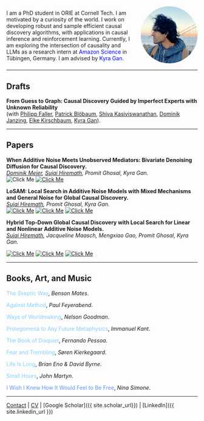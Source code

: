 <meta name="google-site-verification" content="Wby9p_eTBuhZCnwZryTc8LsCvXkjgZVVj4wgx9D_e90" />

<div style="display: flex; align-items: center;">
  <div style="flex: 1;">
    I am a PhD student in ORIE at Cornell Tech. I am motivated by a curiosity of the world. I work on developing robust and sample efficient causal discovery algorithms, with applications in causal inference and reinforcement learning. Currently, I am exploring the intersection of causality and LLMs as a research intern at <a href="https://www.amazon.science/locations/tubingen" target="_blank" style="text-decoration: none; color: blue;">Amazon Science</a> in Tübingen, Germany. I am advised by <a href="https://kyra-gan.github.io/" target="_blank" style="text-decoration: none; color: blue;">Kyra Gan</a>.
  </div>
  <div style="margin-left: 20px;">
    <img src="Hiremath, Sujai.png" alt="Your Name" style="width:150px; border-radius:50%;">
  </div>
</div>

---
## Drafts
**From Guess to Graph: Causal Discovery Guided by Imperfect Experts with Unknown Reliability**  
  (with [Philipp Faller](https://philippfaller.github.io/), [Patrick Blöbaum](https://scholar.google.com/citations?user=0sqLy8cAAAAJ&hl=de), [Shiva Kasiviswanathan](https://www.shivakasiviswanathan.com/), [Dominik Janzing](https://janzing.github.io/), [Elke Kirschbaum](https://scholar.google.de/citations?user=N8zEgccAAAAJ&hl=de), [Kyra Gan](https://kyra-gan.github.io/)).

---
## Papers
**When Additive Noise Meets Unobserved Mediators: Bivariate Denoising Diffusion for Causal Discovery.**  
  *<span style="text-decoration: underline;">Dominik Meier</span>, <span style="text-decoration: underline;">Sujai Hiremath</span>, Promit Ghosal, Kyra Gan.*  
   ![Click Me](https://img.shields.io/badge/NeurIPS%202025-%23003399?style=plastic) [![Click Me](https://img.shields.io/badge/arXiv%20-blue?style=plastic)](https://arxiv.org/abs/2506.23374)
  
**LoSAM: Local Search in Additive Noise Models with Mixed Mechanisms and General Noise for Global Causal Discovery.**  
  *<span style="text-decoration: underline;">Sujai Hiremath</span>, Promit Ghosal, Kyra Gan.*  
  [![Click Me](https://img.shields.io/badge/UAI%202025-%23003399?style=plastic)](https://openreview.net/pdf?id=mOzWwjqEOc) [![Click Me](https://img.shields.io/badge/arXiv%20-blue?style=plastic)](https://arxiv.org/abs/2410.11759) [![Click Me](https://img.shields.io/badge/code%20-blue?style=plastic)](https://github.com/Sujai1/local-search-discovery)

**Hybrid Top-Down Global Causal Discovery with Local Search for Linear and Nonlinear Additive Noise Models.**  
*<span style="text-decoration: underline;">Sujai Hiremath</span>, Jacqueline Maasch, Mengxiao Gao, Promit Ghosal, Kyra Gan.*
  <!--[38th Conference on Neural Information Processing Systems (*NeurIPS 2024*)](https://openreview.net/pdf?id=xnmm1jThkv).
-->
[![Click Me](https://img.shields.io/badge/NeurIPS%202024-%23003399?style=plastic)](https://proceedings.neurips.cc/paper_files/paper/2024/file/f03fc3545c3cfb3aa696ad6d58eed1a7-Paper-Conference.pdf)
[![Click Me](https://img.shields.io/badge/arXiv%20-blue?style=plastic)](https://arxiv.org/abs/2405.14496)
[![Click Me](https://img.shields.io/badge/code%20-blue?style=plastic)](https://github.com/Sujai1/hybrid-discovery)
<!--[![Click Me](https://img.shields.io/badge/poster%20-blue?style=flat)](https://example.com) &nbsp;
[![Click Me](https://img.shields.io/badge/slides%20-blue?style=flat)](https://example.com) &nbsp;
-->

---
## Books, Art, and Music
<p>
  <a href="https://openlms.elearningmedia.es/pluginfile.php/4014/mod_book/chapter/201/Outlines%20of%20Pyrronism.pdf" target="_blank" style="text-decoration: none; color: lightskyblue;">The Skeptic Way</a>, <em>Benson Mates</em>.
</p>

<p>
  <a href="https://monoskop.org/images/7/7e/Feyerabend_Paul_Against_Method.pdf" target="_blank" style="text-decoration: none; color: lightskyblue;">Against Method</a>, <em>Paul Feyerabend</em>.
</p>

<p>
  <a href="https://monoskop.org/images/c/c5/Goodman_Nelson_Ways_of_Worldmaking_Harvester.pdf" target="_blank" style="text-decoration: none; color: lightskyblue;">Ways of Worldmaking</a>, <em>Nelson Goodman</em>.
</p>

<p>
  <a href="https://www.gutenberg.org/files/52821/52821-h/52821-h.htm" target="_blank" style="text-decoration: none; color: lightskyblue;">Prolegomena to Any Future Metaphysics</a>, <em>Immanuel Kant</em>.
</p>

<p>
  <a href="https://dn720004.ca.archive.org/0/items/english-collections-1/Book%20of%20Disquiet%2C%20The%20-%20Fernando%20Pessoa.pdf" target="_blank" style="text-decoration: none; color: lightskyblue;">The Book of Disquiet</a>, <em>Fernando Pessoa</em>.
</p>

<p>
  <a href="https://www.sorenkierkegaard.nl/artikelen/Engels/101.%20Fear%20and%20Trembling%20book%20Kierkegaard.pdf" target="_blank" style="text-decoration: none; color: lightskyblue;">Fear and Trembling</a>, <em>Søren Kierkegaard</em>.
</p>

<p>
  <a href="https://www.youtube.com/watch?v=BlO6Eu7IqNU&list=RDBlO6Eu7IqNU&start_radio=1" target="_blank" style="text-decoration: none; color: lightskyblue;">Life Is Long</a>, <em>Brian Eno &amp; David Byrne</em>.
</p>

<p>
  <a href="https://www.youtube.com/watch?v=-ltPQnZGI9Y&list=RD-ltPQnZGI9Y&start_radio=1" target="_blank" style="text-decoration: none; color: lightskyblue;">Small Hours</a>, <em>John Martyn</em>.
</p>

<p>
  <a href="https://www.youtube.com/watch?v=inNBpizpZkE&list=RDinNBpizpZkE&start_radio=1" target="_blank" style="text-decoration: none; color: cornflowerblue;">I Wish I Knew How It Would Feel to Be Free</a>, <em>Nina Simone</em>.
</p>















---
[Contact](mailto:sh2583&#64;cornell&#46;edu) | [CV](/Resume.pdf) | [Google Scholar]({{ site.scholar_url}}) | [LinkedIn]({{ site.linkedin_url }})










